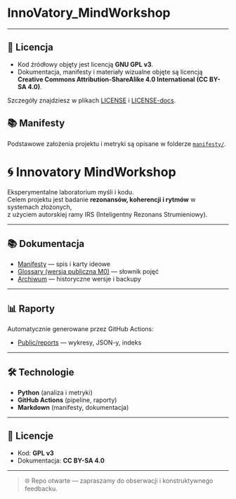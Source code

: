 # InnoVatory_MindWorkshop
---

## 📜 Licencja

- Kod źródłowy objęty jest licencją **GNU GPL v3**.  
- Dokumentacja, manifesty i materiały wizualne objęte są licencją  
  **Creative Commons Attribution-ShareAlike 4.0 International (CC BY-SA 4.0)**.

Szczegóły znajdziesz w plikach [LICENSE](./LICENSE) i [LICENSE-docs](./LICENSE-docs).

## 📚 Manifesty
Podstawowe założenia projektu i metryki są opisane w folderze [`manifesty/`](./manifesty/00_INDEX.md).

# 🌀 Innovatory MindWorkshop

Eksperymentalne laboratorium myśli i kodu.  
Celem projektu jest badanie **rezonansów, koherencji i rytmów** w systemach złożonych,  
z użyciem autorskiej ramy IRS (Inteligentny Rezonans Strumieniowy).

---

## 📚 Dokumentacja
- [Manifesty](./manifesty/00_INDEX.md) — spis i karty ideowe
- [Glossary (wersja publiczna M0)](./manifesty/GLOSSARY.md) — słownik pojęć
- [Archiwum](./manifesty/archive/) — historyczne wersje i backupy

---

## 📊 Raporty
Automatycznie generowane przez GitHub Actions:
- [Public/reports](./Public/reports/) — wykresy, JSON-y, indeks

---

## 🛠️ Technologie
- **Python** (analiza i metryki)
- **GitHub Actions** (pipeline, raporty)
- **Markdown** (manifesty, dokumentacja)

---

## 📜 Licencje
- Kod: **GPL v3**
- Dokumentacja: **CC BY-SA 4.0**

---

> 🌐 Repo otwarte — zapraszamy do obserwacji i konstruktywnego feedbacku.
